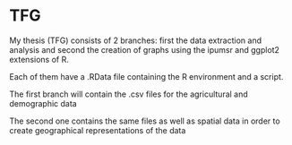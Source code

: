# TFG

My thesis (TFG) consists of 2 branches: first the data extraction and analysis and second the creation of graphs using the ipumsr and ggplot2 extensions of R.

Each of them have a .RData file containing the R environment and a script. 

The first branch will contain the .csv files for the agricultural and demographic data

The second one contains the same files as well as spatial data in order to create geographical representations of the data
